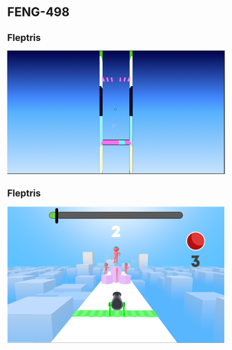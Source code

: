 # FENG-498 #

## Fleptris ##

![Alt Text](https://github.com/AtahanEkici/FENG-498/blob/main/Fleptris.webp)

## Fleptris ##

![Alt Text](https://github.com/AtahanEkici/FENG-498/blob/main/Cannon_Smash.png)
